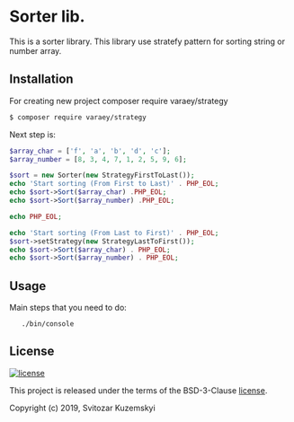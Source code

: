 Sorter lib.
===============

This is a sorter library. This library use stratefy pattern for sorting string or number array.

Installation
------------

For creating new project composer require varaey/strategy

```bash
$ composer require varaey/strategy
```
Next step is:

~~~php
$array_char = ['f', 'a', 'b', 'd', 'c'];
$array_number = [8, 3, 4, 7, 1, 2, 5, 9, 6];

$sort = new Sorter(new StrategyFirstToLast());
echo 'Start sorting (From First to Last)' . PHP_EOL;
echo $sort->Sort($array_char) .PHP_EOL;
echo $sort->Sort($array_number) .PHP_EOL;

echo PHP_EOL;

echo 'Start sorting (From Last to First)' . PHP_EOL;
$sort->setStrategy(new StrategyLastToFirst());
echo $sort->Sort($array_char) . PHP_EOL;
echo $sort->Sort($array_number) . PHP_EOL;

~~~

Usage
-----

Main steps that you need to do:
~~~
   ./bin/console 
~~~ 

License
-------

[![license](https://img.shields.io/github/license/greeflas/default-project.svg)](LICENSE)

This project is released under the terms of the BSD-3-Clause [license](LICENSE).

Copyright (c) 2019, Svitozar Kuzemskyi
